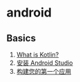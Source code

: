# android

## Basics

1. [What is Kotlin?](./kotlin/README.md)
1. [安装 Android Studio](https://developer.android.com/studio/install.html)
1. [构建您的第一个应用](./training/basics/firstapp/README.md)